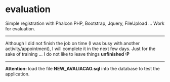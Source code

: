# evaluation
Simple registration with Phalcon PHP, Bootstrap, Jquery, FileUpload ... Work for evaluation.

---

Although I did not finish the job on time (I was busy with another activity/appointment), I will complete it in the next few days. Just for the sake of training ... I do not like to leave things **unfinished :P**

---

**Attention:** load the file **NEW_AVALIACAO.sql** into the database to test the application.
